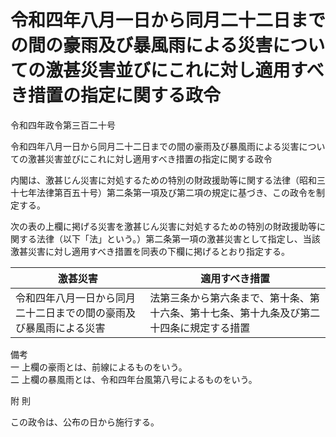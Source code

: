 # 令和四年八月一日から同月二十二日までの間の豪雨及び暴風雨による災害についての激甚災害並びにこれに対し適用すべき措置の指定に関する政令

令和四年政令第三百二十号

令和四年八月一日から同月二十二日までの間の豪雨及び暴風雨による災害についての激甚災害並びにこれに対し適用すべき措置の指定に関する政令

内閣は、激甚じん災害に対処するための特別の財政援助等に関する法律（昭和三十七年法律第百五十号）第二条第一項及び第二項の規定に基づき、この政令を制定する。

次の表の上欄に掲げる災害を激甚じん災害に対処するための特別の財政援助等に関する法律（以下「法」という。）第二条第一項の激甚災害として指定し、当該激甚災害に対し適用すべき措置を同表の下欄に掲げるとおり指定する。

激甚災害 | 適用すべき措置  
---|---  
令和四年八月一日から同月二十二日までの間の豪雨及び暴風雨による災害 | 法第三条から第六条まで、第十条、第十六条、第十七条、第十九条及び第二十四条に規定する措置  
備考  
一 上欄の豪雨とは、前線によるものをいう。  
二 上欄の暴風雨とは、令和四年台風第八号によるものをいう。  
  
附 則

この政令は、公布の日から施行する。
